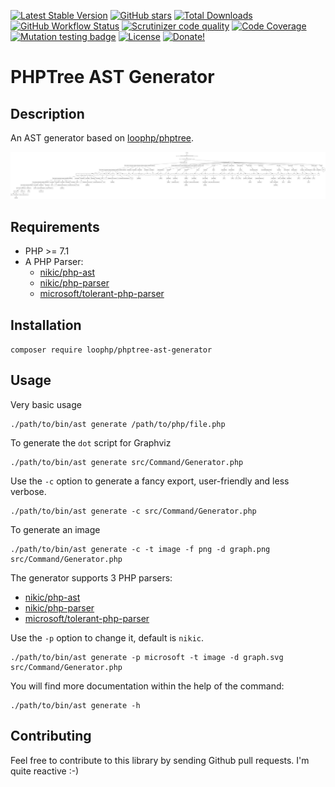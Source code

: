 [![Latest Stable Version](https://img.shields.io/packagist/v/loophp/phptree-ast-generator.svg?style=flat-square)](https://packagist.org/packages/loophp/phptree-ast-generator)
 [![GitHub stars](https://img.shields.io/github/stars/loophp/phptree-ast-generator.svg?style=flat-square)](https://packagist.org/packages/loophp/phptree-ast-generator)
 [![Total Downloads](https://img.shields.io/packagist/dt/loophp/phptree-ast-generator.svg?style=flat-square)](https://packagist.org/packages/loophp/phptree-ast-generator)
 [![GitHub Workflow Status](https://img.shields.io/github/workflow/status/loophp/phptree-ast-generator/Continuous%20Integration?style=flat-square)](https://github.com/loophp/phptree-ast-generator/actions)
 [![Scrutinizer code quality](https://img.shields.io/scrutinizer/quality/g/loophp/phptree-ast-generator/master.svg?style=flat-square)](https://scrutinizer-ci.com/g/loophp/phptree-ast-generator/?branch=master)
 [![Code Coverage](https://img.shields.io/scrutinizer/coverage/g/loophp/phptree-ast-generator/master.svg?style=flat-square)](https://scrutinizer-ci.com/g/loophp/phptree-ast-generator/?branch=master)
 [![Mutation testing badge](https://badge.stryker-mutator.io/github.com/loophp/phptree-ast-generator/master)](https://stryker-mutator.github.io)
 [![License](https://img.shields.io/packagist/l/loophp/phptree-ast-generator.svg?style=flat-square)](https://packagist.org/packages/loophp/phptree-ast-generator)
 [![Donate!](https://img.shields.io/badge/Donate-Paypal-brightgreen.svg?style=flat-square)](https://paypal.me/loophp)
 
# PHPTree AST Generator

## Description

An AST generator based on [loophp/phptree](https://packagist.org/packages/loophp/phptree).

![Demo](resources/src-Command-Generator.png)

## Requirements

* PHP >= 7.1
* A PHP Parser:
  * [nikic/php-ast](https://github.com/nikic/php-ast)
  * [nikic/php-parser](https://github.com/nikic/php-parser)
  * [microsoft/tolerant-php-parser](https://github.com/microsoft/tolerant-php-parser)
  
## Installation

```composer require loophp/phptree-ast-generator```

## Usage

Very basic usage

```shell script
./path/to/bin/ast generate /path/to/php/file.php
```

To generate the `dot` script for Graphviz

```shell script
./path/to/bin/ast generate src/Command/Generator.php
```

Use the `-c` option to generate a fancy export, user-friendly and less verbose.

```shell script
./path/to/bin/ast generate -c src/Command/Generator.php
```

To generate an image

```shell script
./path/to/bin/ast generate -c -t image -f png -d graph.png src/Command/Generator.php
```

The generator supports 3 PHP parsers:
* [nikic/php-ast](https://github.com/nikic/php-ast)
* [nikic/php-parser](https://github.com/nikic/php-parser)
* [microsoft/tolerant-php-parser](https://github.com/microsoft/tolerant-php-parser)

Use the `-p` option to change it, default is `nikic`.

```shell script
./path/to/bin/ast generate -p microsoft -t image -d graph.svg src/Command/Generator.php
```

You will find more documentation within the help of the command:

```shell script
./path/to/bin/ast generate -h
```

## Contributing

Feel free to contribute to this library by sending Github pull requests. I'm quite reactive :-)
